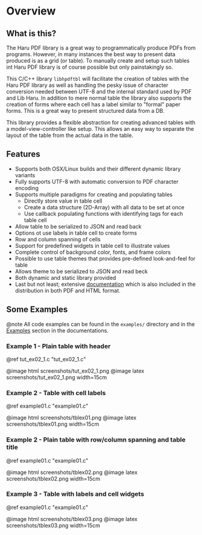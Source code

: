 # Overview

## What is this?
The Haru PDF library is a great way to programmatically produce PDFs from programs. However, in many instances the best way to present data produced is as a grid (or table). To manually create and setup such tables
int Haru PDF library is of course possible but only painstakingly so.

This C/C++ library `libhpdftbl` will facilitate the creation of tables with the Haru PDF library as well as handling the pesky issue of character conversion needed between UTF-8 and the internal standard used by PDF and Lib Haru. In addition to mere normal table the library also supports the creation of forms where each cell has a label similar to "formal" paper forms. This is a great way to present structured data from a DB.
 
This library provides a flexible abstraction for creating advanced tables with
a model-view-controller like setup. This allows an easy way to separate the layout
of the table from the actual data in the table.

## Features
- Supports both OSX/Linux builds and their different dynamic library variants
- Fully supports UTF-8 with automatic conversion to PDF character encoding
- Supports multiple paradigms for creating and populating tables
  - Directly store value in table cell
  - Create a data structure (2D-Array) with all data to be set at once
  - Use callback populating functions with identifying tags for each table cell
- Allow table to be serialized to JSON and read back
- Options ot use labels in table cell to create forms
- Row and column spanning of cells
- Support for predefined widgets in table cell to illustrate values
- Complete control of background color, fonts, and frame colors
- Possible to use table themes that provides pre-defined look-and-feel for table
- Allows theme to be serialized to JSON and read beck
- Both dynamic and static library provided
- Last but not least; extensive [documentation](https://johan162.github.io/libhpdftbl/html/index.html) which is also included in the distribution in both
  PDF and HTML format.

## Some Examples

@note All code examples can be found in the `examples/` directory and in the 
[Examples](examples.html) section in the documentations.


### Example 1 - Plain table with header  

@ref tut_ex02_1.c "tut_ex02_1.c"

@image html screenshots/tut_ex02_1.png
@image latex screenshots/tut_ex02_1.png width=15cm

### Example 2 - Table with cell labels

@ref example01.c "example01.c"

@image html screenshots/tblex01.png
@image latex screenshots/tblex01.png width=15cm

### Example 2 - Plain table with row/column spanning and table title

@ref example01.c "example01.c"

@image html screenshots/tblex02.png 
@image latex screenshots/tblex02.png width=15cm

### Example 3 - Table with labels and cell widgets

@ref example01.c "example01.c"

@image html screenshots/tblex03.png 
@image latex screenshots/tblex03.png width=15cm



